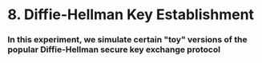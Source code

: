 # 8. Diffie-Hellman Key Establishment
### In this experiment, we simulate certain "toy" versions of the popular Diffie-Hellman secure key exchange protocol
